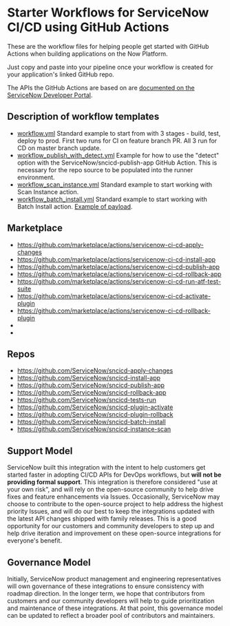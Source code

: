 # Starter Workflows for ServiceNow CI/CD using GitHub Actions

These are the workflow files for helping people get started with GitHub Actions when building applications on the Now Platform.

Just copy and paste into your pipeline once your workflow is created for your application's linked GitHub repo. 

The APIs the GitHub Actions are based on are [documented on the ServiceNow Developer Portal](https://developer.servicenow.com/dev.do#!/reference/api/sandiego/rest/cicd-api). 

## Description of workflow templates
- [workflow.yml](https://github.com/ServiceNow/sncicd_githubworkflow/blob/master/workflow.yml) Standard example to start from with 3 stages - build, test, deploy to prod. First two runs for CI on feature branch PR. All 3 run for CD on master branch update. 
- [workflow_publish_with_detect.yml](https://github.com/ServiceNow/sncicd_githubworkflow/blob/master/workflow_publish_with_detect.yml) Example for how to use the "detect" option with the ServiceNow/sncicd-publish-app GitHub Action. This is necessary for the repo source to be populated into the runner environment. 
- [workflow_scan_instance.yml](https://github.com/ServiceNow/sncicd_githubworkflow/blob/master/workflow_scan_instance.yml) Standard example to start working with Scan Instance action.
- [workflow_batch_install.yml](https://github.com/ServiceNow/sncicd_githubworkflow/blob/master/workflow_batch_install.yml) Standard example to start working with Batch Install action. [Example of payload](https://github.com/ServiceNow/sncicd_githubworkflow/blob/master/batch_payload.json).

## Marketplace

- https://github.com/marketplace/actions/servicenow-ci-cd-apply-changes
- https://github.com/marketplace/actions/servicenow-ci-cd-install-app
- https://github.com/marketplace/actions/servicenow-ci-cd-publish-app
- https://github.com/marketplace/actions/servicenow-ci-cd-rollback-app
- https://github.com/marketplace/actions/servicenow-ci-cd-run-atf-test-suite
- https://github.com/marketplace/actions/servicenow-ci-cd-activate-plugin
- https://github.com/marketplace/actions/servicenow-ci-cd-rollback-plugin
- <Add Batch Install Action After Publication>
- <Add Scan Instance Action After Publication>

## Repos
- https://github.com/ServiceNow/sncicd-apply-changes
- https://github.com/ServiceNow/sncicd-install-app
- https://github.com/ServiceNow/sncicd-publish-app
- https://github.com/ServiceNow/sncicd-rollback-app
- https://github.com/ServiceNow/sncicd-tests-run
- https://github.com/ServiceNow/sncicd-plugin-activate
- https://github.com/ServiceNow/sncicd-plugin-rollback
- https://github.com/ServiceNow/sncicd-batch-install
- https://github.com/ServiceNow/sncicd-instance-scan

## Support Model

ServiceNow built this integration with the intent to help customers get started faster in adopting CI/CD APIs for DevOps workflows, but __will not be providing formal support__. This integration is therefore considered "use at your own risk", and will rely on the open-source community to help drive fixes and feature enhancements via Issues. Occasionally, ServiceNow may choose to contribute to the open-source project to help address the highest priority Issues, and will do our best to keep the integrations updated with the latest API changes shipped with family releases. This is a good opportunity for our customers and community developers to step up and help drive iteration and improvement on these open-source integrations for everyone's benefit. 

## Governance Model

Initially, ServiceNow product management and engineering representatives will own governance of these integrations to ensure consistency with roadmap direction. In the longer term, we hope that contributors from customers and our community developers will help to guide prioritization and maintenance of these integrations. At that point, this governance model can be updated to reflect a broader pool of contributors and maintainers. 
